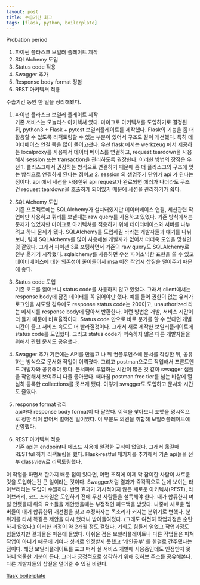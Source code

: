 ```yaml
---
layout: post
title: 수습기간 회고
tags: [flask, python, boilerplate]
---
```


Probation period

1. 파이썬 플라스크 보일러 플레이트 제작
2. SQLAlchemy 도입
3. Status code 적용
4. Swagger 추가
5. Response body format 정함
6. REST 아키텍쳐 적용


수습기간 동안 한 일을 정리해봤다.


1. 파이썬 플라스크 보일러 플레이트 제작  
기존 서비스는 모놀리스 아키텍쳐 였다. 마이크로 아키텍쳐를 도입하기로 결정된 뒤, python3 + Flask + pytest 보일러플레이트를 제작했다. Flask의 기능을 좀 더 활용할 수 있도록 리팩토링할 수 있는 부분이 있어서 구조도 같이 개선했다. 특히 데이터베이스 연결 쪽을 많이 뜯어고쳤다. 우선 flask 에서는 werkzeug 에서 제공하는 localproxy를 사용해서 데이터 베이스를 연결하고, request teardown을 사용해서 session 또는 transaction을 관리하도록 권장한다. 이러한 방법의 장점은 우선 1. 플라스크에서 권장하는 방식으로 연결하기 때문에 좀 더 플라스크의 구조에 맞는 방식으로 연결하게 된다는 점이고 2. session 의 생명주기 단위가 api 가 된다는 점이다.
api 에서 세션을 사용한뒤 api request가 완료되면 에러가 나더라도 무조건 request teardown을 호출하게 되어있기 때문에 세션을 관리하기가 쉽다. 

2. SQLAlchemy 도입  
기존 프로젝트에는 SQLAlchemy가 설치돼있지만 데이터베이스 연결, 세션관련 작업에만 사용하고 쿼리를 보낼때는 raw query를 사용하고 있었다. 기존 방식에서는 문제가 없었지만 마이크로 아키텍쳐를 적용하기 위해 데이터베이스와 서버를 나누려고 하니 문제가 됐다. SQLAlchemy를 도입하길 바라는 개발자들과 얘기를 나눠보니, 팀에 SQLAlchemy를 많이 사용해본 개발자가 없어서 더더욱 도입을 망설인 것 같았다. 그래서 파이선 3로 포팅하면서 기존의 raw query도 SQLAlchemy로 전부 옮기기 시작했다. sqlalchemy를 사용하면 우선 파이소닉한 표현을 쓸 수 있고 데이터베이스에 대한 의존성이 줄어들어서 msa 이전 작업시 삽질을 덜어주기 때문에 좋다.

3. Status code 도입  
기존 코드를 읽어보니 status code를 사용하지 않고 있었다. 그래서 client에서는 response body에 담긴 데이터를 꼭 읽어야만 했다. 예를 들어 권한이 없는 유저가 로그인을 시도할 경우에도 response status code는 200이고, unauthorized 라는 메세지를 response body에 담아서 반환한다. 
이런 방법은 개발, 서비스 시간이 더 들기 때문에 비효율적이다. Status code 만으로 바로 분기를 할 수 있다면 개발 시간이 줄고 서비스 속도도 더 빨라질것이다. 그래서 새로 제작한 보일러플레이트에 status code를 도입했다. 그리고 status code가 익숙하지 않은 다른 개발자들을 위해서 관련 문서도 공유했다.

4. Swagger 추가 
기존에는 API를 만들고 나 뒤 컨플루언스에 문서를 작성한 뒤, 공유하는 방식으로 문서화 작업이 이뤄졌다. 그리고 postman으로도 작업해서 프론트엔드 개발자와 공유해야 했다. 문서화에 투입하는 시간이 많은 것 같아 swagger 샘플을 작업해서 보여주니 다들 좋아했다. 때마침 postman free tier를 넘는 바람에 열심히 등록한 collections를 못쓰게 됐다. 이렇게 swagger도 도입하고 문서화 시간도 줄였다.

5. response format 정리  
api마다 response body format이 다 달랐다. 이력을 찾아보니 포맷을 명시적으로 정한 적이 없어서 벌어진 일이었다. 이 부분도 의견을 취합해 보일러플레이트에 반영했다.

6. REST 아키텍쳐 적용  
기존 api는 endpoint나 메소드 사용에 일정한 규칙이 없었다. 그래서 옮길때 RESTful 하게 리팩토링을 했다. Flask-restful 패키지를 추가해서 기존 api들을 전부 classview로 리팩토링했다.

이 작업을 하면서 한가지 배운 점이 있다면, 어떤 조직에 이제 막 참여한 사람이 새로운 것을 도입하는건 큰 일이라는 것이다. Swagger처럼 결과가 즉각적으로 눈에 보이는 라이브러리는 도입이 수월하다. 반면 효과가 가시적이지 않은 새로운 아키텍처(REST), 라이브러리, 코드 스타일은 도입하기 전에 우선 사람들을 설득해야 한다. 내가 합류한지 며칠 안됐을때 위의 요소들을 제안했을때는 부정적인 피드백을 받았다. 나중에 새로운 멤버들이 대거 합류한뒤 개선점을 찾고 수정하자는 목소리가 커지는 분위기로 변했다. 분위기를 타서 똑같은 제안을 다시 했더니 받아들여졌다. (그래도 여전히 작업과정은 순탄하지 않았다.) 이러한 과정이 약 2개월 정도 걸렸다. 기회도 힘들게 얻었고 작업과정도 힘들었지만 결과물은 마음에 들었다. 
아쉬운 점은 보일러플레이트나 다른 작업들은 피쳐 작업이 아니기 때문에 기여나 성과로 인정받지 못했고 ‘개인공부' 를 한걸로 간주됐다는 점이다. 해당 보일러플레이트를 포크 떠서 실 서비스 개발에 사용중인데도 인정받지 못하니 억울한 기분이 든다. 그러나 긍정적으로 생각하기 위해 깃허브 주소를 공유해본다. 다른 개발자들의 삽질을 덜어줄 수 있길 바란다.

[flask boilerplate](https://github.com/suhyunbaik/flask-restplus-boilerplate)











